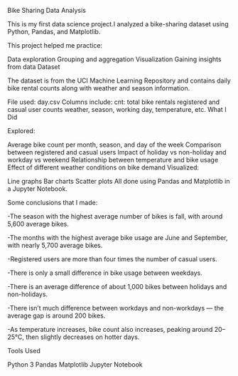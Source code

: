 Bike Sharing Data Analysis

This is my first data science project.I analyzed a bike-sharing dataset using Python, Pandas, and Matplotlib.

This project helped me practice:

Data exploration
Grouping and aggregation
Visualization
Gaining insights from data
Dataset

The dataset is from the UCI Machine Learning Repository and contains daily bike rental counts along with weather and season information.

File used: day.csv
Columns include:
cnt: total bike rentals
registered and casual user counts
weather, season, working day, temperature, etc.
What I Did

Explored:

Average bike count per month, season, and day of the week
Comparison between registered and casual users
Impact of holiday vs non-holiday and workday vs weekend
Relationship between temperature and bike usage
Effect of different weather conditions on bike demand
Visualized:

Line graphs
Bar charts
Scatter plots
All done using Pandas and Matplotlib in a Jupyter Notebook.

Some conclusions that I made:

-The season with the highest average number of bikes is fall, with around 5,600 average bikes.

-The months with the highest average bike usage are June and September, with nearly 5,700 average bikes.

-Registered users are more than four times the number of casual users.

-There is only a small difference in bike usage between weekdays.

-There is an average difference of about 1,000 bikes between holidays and non-holidays.

-There isn’t much difference between workdays and non-workdays — the average gap is around 200 bikes.

-As temperature increases, bike count also increases, peaking around 20–25°C, then slightly decreases on hotter days.

Tools Used

Python 3
Pandas
Matplotlib
Jupyter Notebook
